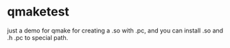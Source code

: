 # qmaketest
just a demo for qmake for creating a .so with .pc, and you can install .so and .h .pc to special path.
